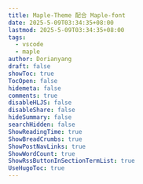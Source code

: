 ```yaml
---
title: Maple-Theme 配合 Maple-font
date: 2025-5-09T03:34:35+08:00
lastmod: 2025-5-09T03:34:35+08:00
tags:
  - vscode
  - maple
author: Dorianyang
draft: false
showToc: true
TocOpen: false
hidemeta: false
comments: true
disableHLJS: false
disableShare: false
hideSummary: false
searchHidden: false
ShowReadingTime: true
ShowBreadCrumbs: true
ShowPostNavLinks: true
ShowWordCount: true
ShowRssButtonInSectionTermList: true
UseHugoToc: true
---
```

